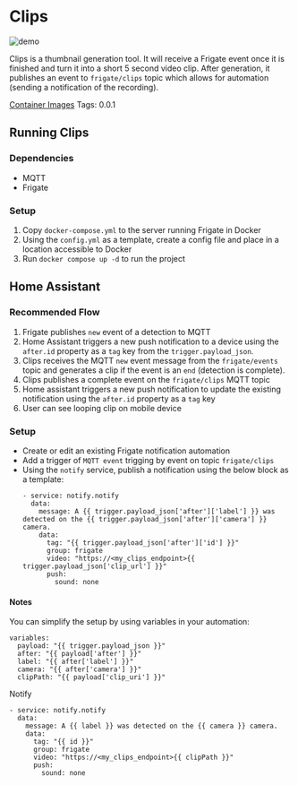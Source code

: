
# Clips

![demo](https://user-images.githubusercontent.com/11224731/228419650-565ffcc4-2213-4312-8331-7c3e0cef01b3.gif)

Clips is a thumbnail generation tool. It will receive a Frigate event once it is finished and turn it into a short 5 second video clip. After generation, it publishes an event to `frigate/clips` topic which allows for automation (sending a notification of the recording).

[Container Images](https://github.com/brilliant-monkey/frigate-clips/pkgs/container/frigate-clips)
Tags:
0.0.1

## Running Clips

### Dependencies

- MQTT
- Frigate

### Setup

1. Copy `docker-compose.yml` to the server running Frigate in Docker
1. Using the `config.yml` as a template, create a config file and place in a location accessible to Docker
1. Run `docker compose up -d` to run the project

## Home Assistant

### Recommended Flow

1. Frigate publishes `new` event of a detection to MQTT
1. Home Assistant triggers a new push notification to a device using the `after.id` property as a `tag` key from the `trigger.payload_json`.
1. Clips receives the MQTT `new` event message from the `frigate/events` topic and generates a clip if the event is an `end` (detection is complete).
1. Clips publishes a complete event on the `frigate/clips` MQTT topic
1. Home assistant triggers a new push notification to update the existing notification using the `after.id` property as a `tag` key
1. User can see looping clip on mobile device

### Setup

- Create or edit an existing Frigate notification automation
- Add a trigger of `MQTT event` trigging by event on topic `frigate/clips`
- Using the `notify` service, publish a notification using the below block as a template:
  ```
  - service: notify.notify
    data:
      message: A {{ trigger.payload_json['after']['label'] }} was detected on the {{ trigger.payload_json['after']['camera'] }} camera.
      data:
        tag: "{{ trigger.payload_json['after']['id'] }}"
        group: frigate
        video: "https://<my_clips_endpoint>{{ trigger.payload_json['clip_url'] }}"
        push:
          sound: none
  ```

#### Notes

You can simplify the setup by using variables in your automation:
```
variables:
  payload: "{{ trigger.payload_json }}"
  after: "{{ payload['after'] }}"
  label: "{{ after['label'] }}"
  camera: "{{ after['camera'] }}"
  clipPath: "{{ payload['clip_uri'] }}"
```

Notify

```
- service: notify.notify
  data:
    message: A {{ label }} was detected on the {{ camera }} camera.
    data:
      tag: "{{ id }}"
      group: frigate
      video: "https://<my_clips_endpoint>{{ clipPath }}"
      push:
        sound: none
```
